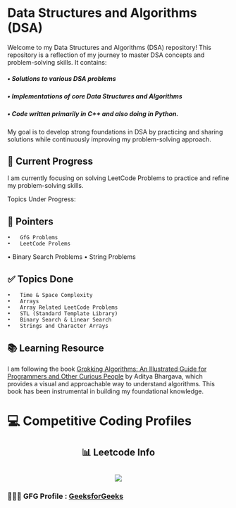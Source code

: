 # Data Structures and Algorithms (DSA)

Welcome to my Data Structures and Algorithms (DSA) repository! This repository is a reflection of my journey to master DSA concepts and problem-solving skills. It contains:

##### •  Solutions to various DSA problems
##### •  Implementations of core Data Structures and Algorithms
##### •  Code written primarily in C++ and also doing in Python.

My goal is to develop strong foundations in DSA by practicing and sharing solutions while continuously improving my problem-solving approach.


## 🚀 Current Progress
I am currently focusing on solving LeetCode Problems to practice and refine my problem-solving skills.

Topics Under Progress:
## 🔎 Pointers
	•	GfG Problems
	•	LeetCode Prolems
  •	Binary Search Problems
  •	String Problems


## ✅ Topics Done
    •	Time & Space Complexity
    •	Arrays
    •	Array Related LeetCode Problems
    •	STL (Standard Template Library)
    •	Binary Search & Linear Search 
    •	Strings and Character Arrays


## 📚 Learning Resource

I am following the book [Grokking Algorithms: An Illustrated Guide for Programmers and Other Curious People](https://www.manning.com/books/grokking-algorithms) by Aditya Bhargava, which provides a visual and approachable way to understand algorithms. This book has been instrumental in building my foundational knowledge.


# 💻 Competitive Coding Profiles

<h2 align="center">📊 Leetcode Info<h2>  
<p align="center">
  
  <img  align=top flex-grow=1 src="https://leetcard.jacoblin.cool/AravaChoudhary?theme=dark&font=Nunito&ext=heatmap" />  
</p>


### 🧑🏻‍💻 GFG Profile : [GeeksforGeeks](https://www.geeksforgeeks.org/user/aravachoudhary/)